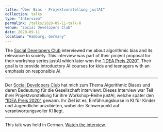 ```yaml
---
title: "Über Bias - Projektvorstellung justAI"
collection: talks
type: "Interview"
permalink: /talks/2020-09-11-talk-0
venue: "Social Developers Club"
date: 2020-09-11
location: "Hamburg, Germany"
---
```


The [Social Developers Club](https://socialdevelopersclub.de/) interviewed me about algorithmic bias and its relevance to society. This interview was part of their project proposal for their workshop series justAI which later won the ["IDEA Preis 2020"](https://www.hamburg-news.hamburg/standort/idea-2020-das-sind-die-gewinnerinnen). Their goal is to provide introductory AI courses for kids and teenagers with an emphasis on responsible AI.

----
Der [Social Developers Club](https://socialdevelopersclub.de/) hat mich zum Thema Algorithmic Biases und deren Bedeutung für die Gesellschaft interviewt. Dieses Interview war Teil ihrer Projektvorstellung für ihre Workshop-Reihe justAI, welche später den ["IDEA Preis 2020"](https://www.hamburg-news.hamburg/standort/idea-2020-das-sind-die-gewinnerinnen) gewann. Ihr Ziel ist es, Einführungskurse in KI für Kinder und Jugendliche anzubieten, wobei der Schwerpunkt auf verantwortungsvoller KI liegt.

---

This talk was held in German. [Watch the interview](https://youtu.be/9nYTbfGampw).
